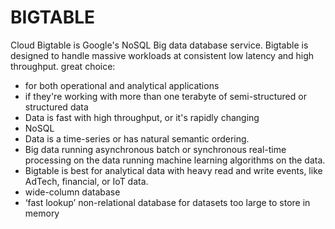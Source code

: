  
# BIGTABLE

Cloud Bigtable is Google's NoSQL Big data database service.
Bigtable is designed to handle massive workloads at consistent low latency and high throughput.
great choice:
- for both operational and analytical applications
- if they're working with more than one terabyte of semi-structured or structured data
- Data is fast with high throughput, or it's rapidly changing
- NoSQL
- Data is a time-series or has natural semantic ordering.
- Big data running asynchronous batch or synchronous real-time processing on the data running machine learning algorithms on the data.
- Bigtable is best for analytical data with heavy read and write events, like AdTech, financial, or IoT data.
- wide-column database
- ‘fast lookup’ non-relational database for datasets too large to store in memory
